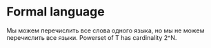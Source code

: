 # Formal language

Мы можем перечислить все слова одного языка, но мы не можем перечислить все языки. Powerset of Т has cardinality 2^N.
